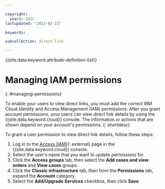 ```yaml
---

copyright:
  years: 2022
lastupdated: "2022-02-23"

keywords:

subcollection: direct-link

---
```


{{site.data.keyword.attribute-definition-list}}

# Managing IAM permissions
{: #managing-permissions}

To enable your users to view direct links, you must add the correct IBM Cloud Identity and Access Management (IAM) permissions. After you grant account permissions, your users can view direct link details by using the {{site.data.keyword.cloud}} console. The information or actions that are shown depend on your account's permissions.
{: shortdesc}

To grant a user permission to view direct link details, follow these steps:

1. Log in to the [Access (IAM)](/iam/users){: external} page in the {{site.data.keyword.cloud}} console.
1. Select the user's name that you want to update permissions for.
1. Click the **Access groups** tab, then select the **Add cases and view orders** and **View cases** groups.
1. Click the **Classic infrastructure** tab, then from the **Permissions** tab, expand the **Account** category.
1. Select the **Add/Upgrade Services** checkbox, then click **Save**.
